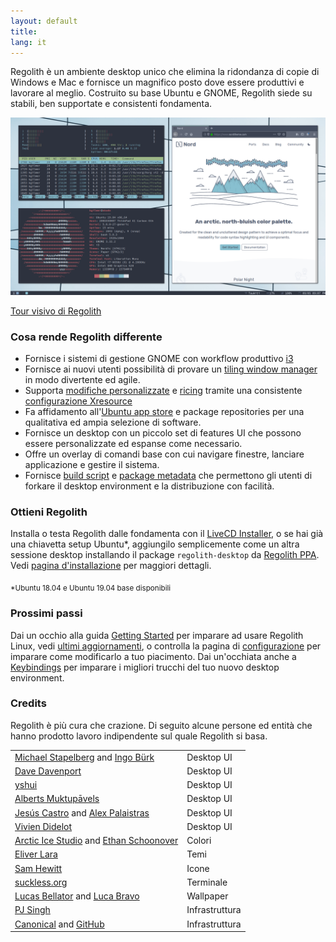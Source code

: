 ```yaml
---
layout: default
title: 
lang: it
---
```

Regolith è un ambiente desktop unico che elimina la ridondanza di copie di Windows e Mac e fornisce un magnifico posto dove essere produttivi e lavorare al meglio. Costruito su base Ubuntu e GNOME, Regolith siede su stabili, ben supportate e consistenti fondamenta.

<a href="/assets/screenshot-intro.png"><img class="screenshot" alt="Intro Screenshot" src="/assets/screenshot-intro.png"/></a>

[Tour visivo di Regolith](/visual-tour.html)

### Cosa rende Regolith differente

- Fornisce i sistemi di gestione GNOME con workflow produttivo [i3](https://i3wm.org/)
- Fornisce ai nuovi utenti possibilità di provare un [tiling window manager](https://opensource.com/article/18/8/i3-tiling-window-manager) in modo divertente ed agile.
- Supporta [modifiche personalizzate](https://github.com/regolith-linux/regolith-desktop/wiki/Customize) e [ricing](https://www.reddit.com/r/unixporn/) tramite una consistente [configurazione Xresource](https://github.com/regolith-linux/regolith-styles/blob/master/Xresources/root)
- Fa affidamento all'[Ubuntu app store](https://snapcraft.io/store) e package repositories per una qualitativa ed ampia selezione di software.
- Fornisce un desktop con un piccolo set di features UI che possono essere personalizzate ed espanse come necessario.
- Offre un overlay di comandi base con cui navigare finestre, lanciare applicazione e gestire il sistema.
- Fornisce [build script](https://github.com/regolith-linux/regolith-desktop/blob/master/build.sh) e [package metadata](https://github.com/regolith-linux/regolith-desktop/blob/master/package-model.json) che permettono gli utenti di forkare il desktop environment e la distribuzione con facilità.

### Ottieni Regolith

Installa o testa Regolith dalle fondamenta con il [LiveCD Installer](https://sourceforge.net/projects/regolith-linux/), o se hai già una chiavetta setup Ubuntu*, aggiungilo semplicemente come un altra sessione desktop installando il package `regolith-desktop` da [Regolith PPA](https://launchpad.net/~kgilmer/+archive/ubuntu/regolith-stable). Vedi [pagina d'installazione](https://github.com/regolith-linux/regolith-desktop/wiki/Install-Regolith) per maggiori dettagli.

<sub>*Ubuntu 18.04 e Ubuntu 19.04 base disponibili</sub>

### Prossimi passi
Dai un occhio alla guida [Getting Started](https://github.com/regolith-linux/regolith-desktop/wiki/Getting-Started) per imparare ad usare Regolith Linux, vedi [ultimi aggiornamenti](/news.html), o controlla la pagina di [configurazione](https://github.com/regolith-linux/regolith-desktop/wiki/Customize) per imparare come modificarlo a tuo piacimento. Dai un'occhiata anche a [Keybindings](https://github.com/regolith-linux/regolith-desktop/wiki/Keybindings) per imparare i migliori trucchi del tuo nuovo desktop environment.

### Credits

Regolith è più cura che crazione. Di seguito alcune persone ed entità che hanno prodotto lavoro indipendente sul quale Regolith si basa.

<table>
  <tbody>
    <tr>
      <td><a href="https://i3wm.org">Michael Stapelberg</a> and <a href="https://github.com/Airblader/i3">Ingo Bürk</a></td>
      <td>Desktop UI</td>
    </tr>
    <tr>
      <td><a href="https://github.com/davatorium/rofi">Dave Davenport</a></td>
      <td>Desktop UI</td>
    </tr>
    <tr>
      <td><a href="https://github.com/yshui/compton">yshui</a></td>
      <td>Desktop UI</td>
    </tr>
    <tr>
      <td><a href="https://wiki.gnome.org/Projects/GnomeFlashback">Alberts Muktupāvels</a></td>
      <td>Desktop UI</td>
    </tr>
    <tr>
      <td><a href="https://github.com/jcstr">Jesús Castro</a> and <a href="https://github.com/deuill">Alex Palaistras</a></td>
      <td>Desktop UI</td>
    </tr>
    <tr>
      <td><a href="https://github.com/vivien/i3blocks">Vivien Didelot</a></td>
      <td>Desktop UI</td>
    </tr>
    <tr>
      <td><a href="https://github.com/arcticicestudio">Arctic Ice Studio</a> and <a href="https://ethanschoonover.com/solarized/">Ethan Schoonover</a></td>
      <td>Colori</td>
    </tr>
    <tr>
      <td><a href="https://github.com/EliverLara/Nordic">Eliver Lara</a></td>
      <td>Temi</td>
    </tr>
    <tr>
      <td><a href="https://snwh.org/paper">Sam Hewitt</a></td>
      <td>Icone</td>
    </tr>
    <tr>
      <td><a href="https://st.suckless.org">suckless.org</a></td>
      <td>Terminale</td>
    </tr>
    <tr>
      <td><a href="https://unsplash.com/photos/C0OD8OM-oM0">Lucas Bellator</a> and <a href="https://unsplash.com/photos/xnqVGsbXgV4">Luca Bravo</a></td>
      <td>Wallpaper</td>
    </tr>
    <tr>
      <td><a href="https://launchpad.net/cubic">PJ Singh</a></td>
      <td>Infrastruttura</td>
    </tr>
    <tr>
      <td><a href="https://canonical.com">Canonical</a> and <a href="https://github.com">GitHub</a></td>
      <td>Infrastruttura</td>
    </tr>
  </tbody>
</table>